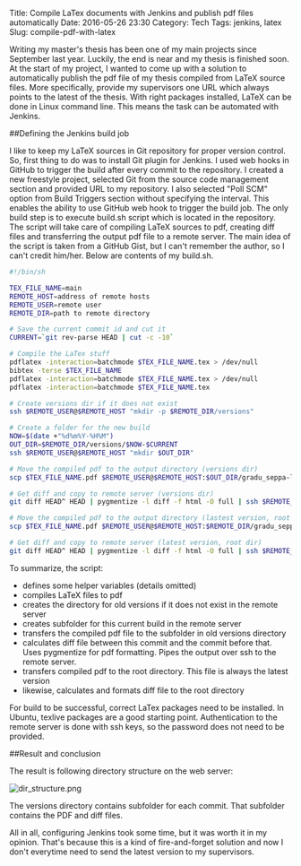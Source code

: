 Title: Compile LaTex documents with Jenkins and publish pdf files automatically
Date: 2016-05-26 23:30
Category: Tech
Tags: jenkins, latex
Slug: compile-pdf-with-latex

Writing my master's thesis has been one of my main projects since September last year. Luckily, the end is near and my thesis is finished soon. At the start of my project, I wanted to come up with a solution to automatically publish the pdf file of my thesis compiled from LaTeX source files. More specifically, provide my supervisors one URL which always points to the latest of the thesis. With right packages installed, LaTeX can be done in Linux command line. This means the task can be automated with Jenkins.

##Defining the Jenkins build job

I like to keep my LaTeX sources in Git repository for proper version control. So, first thing to do was to  install Git plugin for Jenkins. I used web hooks in GitHub to trigger the build after every commit to the repository. I created a new freestyle project, selected Git from the source code management section and provided URL to my repository. I also selected "Poll SCM" option from Build Triggers section without specifying the interval. This enables the ability to use GitHub web hook to trigger the build job. The only build step is to execute build.sh script which is located in the repository. The script will take care of compiling LaTeX sources to pdf, creating diff files and transferring the output pdf file to a remote server. The main idea of the script is taken from a GitHub Gist, but I can't remember the author, so I can't credit him/her. Below are contents of my build.sh.

```bash
#!/bin/sh

TEX_FILE_NAME=main
REMOTE_HOST=address of remote hosts
REMOTE_USER=remote user
REMOTE_DIR=path to remote directory

# Save the current commit id and cut it
CURRENT=`git rev-parse HEAD | cut -c -10`

# Compile the LaTex stuff
pdflatex -interaction=batchmode $TEX_FILE_NAME.tex > /dev/null
bibtex -terse $TEX_FILE_NAME
pdflatex -interaction=batchmode $TEX_FILE_NAME.tex > /dev/null
pdflatex -interaction=batchmode $TEX_FILE_NAME.tex

# Create versions dir if it does not exist
ssh $REMOTE_USER@$REMOTE_HOST "mkdir -p $REMOTE_DIR/versions"

# Create a folder for the new build
NOW=$(date +"%d%m%Y-%H%M")
OUT_DIR=$REMOTE_DIR/versions/$NOW-$CURRENT
ssh $REMOTE_USER@$REMOTE_HOST "mkdir $OUT_DIR"

# Move the compiled pdf to the output directory (versions dir)
scp $TEX_FILE_NAME.pdf $REMOTE_USER@$REMOTE_HOST:$OUT_DIR/gradu_seppa-lassila_$NOW-$CURRENT.pdf

# Get diff and copy to remote server (versions dir)
git diff HEAD^ HEAD | pygmentize -l diff -f html -O full | ssh $REMOTE_USER@$REMOTE_HOST " cat > \"$OUT_DIR\"/diff-\"$CURRENT\".html "

# Move the compiled pdf to the output directory (lastest version, root dir)
scp $TEX_FILE_NAME.pdf $REMOTE_USER@$REMOTE_HOST:$REMOTE_DIR/gradu_seppa-lassila_latest.pdf

# Get diff and copy to remote server (latest version, root dir)
git diff HEAD^ HEAD | pygmentize -l diff -f html -O full | ssh $REMOTE_USER@$REMOTE_HOST " cat > \"$REMOTE_DIR\"/diff-latest.html "

```

To summarize, the script:

- defines some helper variables (details omitted)
- compiles LaTeX files to pdf
- creates the directory for old versions if it does not exist in the remote server
- creates subfolder for this current build in the remote server
- transfers the compiled pdf file to the subfolder in old versions directory
- calculates diff file between this commit and the commit before that. Uses pygmentize for pdf formatting. Pipes the output over ssh to the remote server.
- transfers compiled pdf to the root directory. This file is always the latest version
- likewise, calculates and formats diff file to the root directory

For build to be successful, correct LaTex packages need to be installed. In Ubuntu, texlive packages are a good starting point. Authentication to the remote server is done with ssh keys, so the password does not need to be provided.

##Result and conclusion

The result is following directory structure on the web server:

![dir_structure.png](../../images/dir_structure.png)

The versions directory contains subfolder for each commit. That subfolder contains the PDF and diff files.

All in all, configuring Jenkins took some time, but it was worth it in my opinion. That's because this is a kind of fire-and-forget solution and now I don't everytime need to send the latest version to my supervisors.
